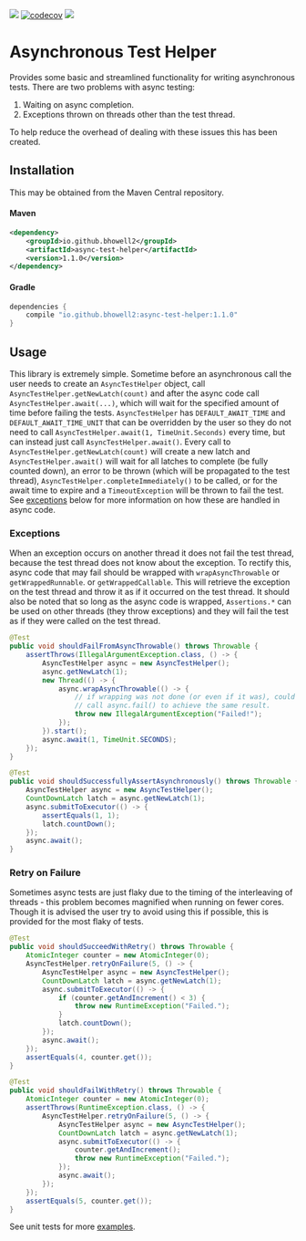 ![](https://github.com/bhowell2/async-test-helper/workflows/build/badge.svg)
[![codecov](https://codecov.io/gh/bhowell2/async-test-helper/branch/master/graph/badge.svg)](https://codecov.io/gh/bhowell2/async-test-helper)
![](https://img.shields.io/maven-central/v/io.github.bhowell2/async-test-helper)
# Asynchronous Test Helper
Provides some basic and streamlined functionality for writing asynchronous tests. There are two problems with async 
testing: 
1. Waiting on async completion.
2. Exceptions thrown on threads other than the test thread.

To help reduce the overhead of dealing with these issues this has been created. 

## Installation
This may be obtained from the Maven Central repository.

#### Maven
```xml 
<dependency>
    <groupId>io.github.bhowell2</groupId>
    <artifactId>async-test-helper</artifactId>
    <version>1.1.0</version>
</dependency>
```

#### Gradle
```groovy
dependencies {
    compile "io.github.bhowell2:async-test-helper:1.1.0"
}
```

## Usage
This library is extremely simple. Sometime before an asynchronous call the user needs to create an `AsyncTestHelper` 
object, call `AsyncTestHelper.getNewLatch(count)` and after the async code call `AsyncTestHelper.await(...)`, which 
will wait for the specified amount of time before failing the tests. `AsyncTestHelper` has `DEFAULT_AWAIT_TIME` and 
`DEFAULT_AWAIT_TIME_UNIT` that can be overridden by the user so they do not need to call 
`AsyncTestHelper.await(1, TimeUnit.Seconds)` every time, but can instead just call `AsyncTestHelper.await()`.
Every call to `AsyncTestHelper.getNewLatch(count)` will create a new latch and `AsyncTestHelper.await()` will wait 
for all latches to complete (be fully counted down), an error to be thrown (which will be propagated to the test thread), 
`AsyncTestHelper.completeImmediately()` to be called, or for the await time to expire and a `TimeoutException` will be 
thrown to fail the test. See [exceptions](#exceptions) below for more information on how these are handled in async code.

### Exceptions 
When an exception occurs on another thread it does not fail the test thread, because the test thread does not know about 
the exception. To rectify this, async code that may fail should be wrapped with `wrapAsyncThrowable` or `getWrappedRunnable`. 
or `getWrappedCallable`. This will retrieve the exception on the test thread and throw it as if it occurred on the test 
thread. It should also be noted that so long as the async code is wrapped, `Assertions.*` can be used on other threads 
(they throw exceptions) and they will fail the test as if they were called on the test thread.

```java
@Test
public void shouldFailFromAsyncThrowable() throws Throwable {
    assertThrows(IllegalArgumentException.class, () -> {
        AsyncTestHelper async = new AsyncTestHelper();
        async.getNewLatch(1);
        new Thread(() -> {
            async.wrapAsyncThrowable(() -> {
                // if wrapping was not done (or even if it was), could 
                // call async.fail() to achieve the same result.
                throw new IllegalArgumentException("Failed!");
            });
        }).start();
        async.await(1, TimeUnit.SECONDS);
    });
}

@Test
public void shouldSuccessfullyAssertAsynchronously() throws Throwable {
    AsyncTestHelper async = new AsyncTestHelper();
    CountDownLatch latch = async.getNewLatch(1);
    async.submitToExecutor(() -> {
        assertEquals(1, 1);
        latch.countDown();
    });
    async.await();
}
```

### Retry on Failure
Sometimes async tests are just flaky due to the timing of the interleaving of threads - this problem becomes magnified 
when running on fewer cores. Though it is advised the user try to avoid using this if possible, this is provided for the 
most flaky of tests.

```java
@Test
public void shouldSucceedWithRetry() throws Throwable {
    AtomicInteger counter = new AtomicInteger(0);
    AsyncTestHelper.retryOnFailure(5, () -> {
        AsyncTestHelper async = new AsyncTestHelper();
        CountDownLatch latch = async.getNewLatch(1);
        async.submitToExecutor(() -> {
            if (counter.getAndIncrement() < 3) {
                throw new RuntimeException("Failed.");
            }
            latch.countDown();
        });
        async.await();
    });
    assertEquals(4, counter.get());
}

@Test
public void shouldFailWithRetry() throws Throwable {
    AtomicInteger counter = new AtomicInteger(0);
    assertThrows(RuntimeException.class, () -> {
        AsyncTestHelper.retryOnFailure(5, () -> {
            AsyncTestHelper async = new AsyncTestHelper();
            CountDownLatch latch = async.getNewLatch(1);
            async.submitToExecutor(() -> {
                counter.getAndIncrement();
                throw new RuntimeException("Failed.");
            });
            async.await();
        });
    });
    assertEquals(5, counter.get());
}
```

See unit tests for more [examples](.//src/test/java/io/github/bhowell2/AsyncTestHelperTests.java).
